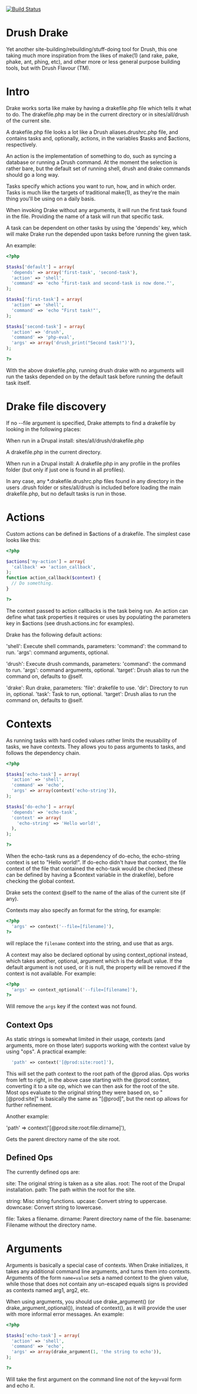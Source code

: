 [![Build Status](https://travis-ci.org/xendk/drake.png?branch=7.x-1.x)](https://travis-ci.org/xendk/drake)

Drush Drake
===========

Yet another site-building/rebuilding/stuff-doing tool for Drush, this
one taking much more inspiration from the likes of make(1) (and rake,
pake, phake, ant, phing, etc), and other more or less general purpose
building tools, but with Drush Flavour (TM).

Intro
=====

Drake works sorta like make by having a drakefile.php file which tells
it what to do. The drakefile.php may be in the current directory or in
sites/all/drush of the current site.

A drakefile.php file looks a lot like a Drush aliases.drushrc.php
file, and contains tasks and, optionally, actions, in the variables
$tasks and $actions, respectively.

An action is the implementation of something to do, such as syncing a
database or running a Drush command. At the moment the selection is
rather bare, but the default set of running shell, drush and drake
commands should go a long way.

Tasks specify which actions you want to run, how, and in which
order. Tasks is much like the targets of traditional make(1), as
they're the main thing you'll be using on a daily basis.

When invoking Drake without any arguments, it will run the first
task found in the file. Providing the name of a task will run that
specific task.

A task can be dependent on other tasks by using the 'depends' key,
which will make Drake run the depended upon tasks before running
the given task.

An example:

```php
<?php

$tasks['default'] = array(
  'depends' => array('first-task', 'second-task'),
  'action' => 'shell',
  'command' => 'echo "first-task and second-task is now done."',
);

$tasks['first-task'] = array(
  'action' => 'shell',
  'command' => 'echo "First task!"',
);

$tasks['second-task'] = array(
  'action' => 'drush',
  'command' => 'php-eval',
  'args' => array('drush_print("Second task!")'),
);

?>
```

With the above drakefile.php, running drush drake with no arguments
will run the tasks depended on by the default task before running the
default task itself.

Drake file discovery
====================

If no --file argument is specified, Drake attempts to find a drakefile
by looking in the following places:

When run in a Drupal install: sites/all/drush/drakefile.php

A drakefile.php in the current directory.

When run in a Drupal install: A drakefile.php in any profile in
the profiles folder (but only if just one is found in all profiles).

In any case, any *.drakefile.drushrc.php files found in any directory
in the users .drush folder or sites/all/drush is included before
loading the main drakefile.php, but no default tasks is run in those.

Actions
=======

Custom actions can be defined in $actions of a drakefile. The simplest
case looks like this:

```php
<?php

$actions['my-action'] = array(
  'callback' => 'action_callback',
);
function action_callback($context) {
  // Do something.
}

?>
```

The context passed to action callbacks is the task being run. An
action can define what task properties it requires or uses by
populating the parameters key in $actions (see drush.actions.inc for
examples).

Drake has the following default actions:

'shell':
  Execute shell commands, parameters:
  'command': the command to run.
  'args':    command arguments, optional. 

'drush':
  Execute drush commands, parameters:
  'command': the command to run.
  'args':    command arguments, optional.
  'target':  Drush alias to run the command on, defaults to @self.

'drake':
  Run drake, parameters:
  'file':    drakefile to use.
  'dir':     Directory to run in, optional.
  'task':    Task to run, optional.
  'target':  Drush alias to run the command on, defaults to @self.

Contexts
========

As running tasks with hard coded values rather limits the reusability of
tasks, we have contexts. They allows you to pass arguments to tasks, and follows the dependency chain. 

```php
<?php

$tasks['echo-task'] = array(
  'action' => 'shell',
  'command' => 'echo',
  'args' => array(context('echo-string')),
);

$tasks['do-echo'] = array(
  'depends' => 'echo-task',
  'context' => array(
    'echo-string' => 'Hello world!',
  ),
);

?>
```

When the echo-task runs as a dependency of do-echo, the echo-string
context is set to "Hello world!". If do-echo didn't have that context,
the file context of the file that contained the echo-task would be
checked (these can be defined by having a $context variable in the
drakefile), before checking the global context.

Drake sets the context @self to the name of the alias of the current
site (if any).

Contexts may also specify an format for the string, for example:

```php
<?php
  'args' => context('--file=[filename]'),
?>
```

will replace the `filename` context into the string, and use that as
args.

A context may also be declared optional by using context_optional
instead, which takes another, optional, argument which is the default
value. If the default argument is not used, or it is null, the
property will be removed if the context is not available. For example:

```php
<?php
  'args' => context_optional('--file=[filename]'),
?>
```

Will remove the `args` key if the context was not found.

Context Ops
-----------

As static strings is somewhat limited in their usage, contexts (and
arguments, more on those later) supports working with the context
value by using "ops". A practical example:

```php
  'path' => context('[@prod:site:root]'),
```

This will set the path context to the root path of the @prod
alias. Ops works from left to right, in the above case starting with
the @prod context, converting it to a site op, which we can then ask
for the root of the site. Most ops evaluate to the original string
they were based on, so "[@prod:site]" is basically the same as
"[@prod]", but the next op allows for further refinement.

Another example:

  'path' => context('[@prod:site:root:file:dirname]'),

Gets the parent directory name of the site root.

Defined Ops
-----------
The currently defined ops are:

site:         The original string is taken as a site alias.
  root:       The root of the Drupal installation.
  path:       The path within the root for the site.

string:       Misc string functions.
  upcase:     Convert string to uppercase.
  downcase:   Convert string to lowercase.

file:         Takes a filename.
  dirname:    Parent directory name of the file.
  basename:   Filename without the directory name.

Arguments
=========

Arguments is basically a special case of contexts. When Drake
initializes, it takes any additional command line arguments, and turns
them into contexts. Arguments of the form `name=value` sets a named
context to the given value, while those that does not contain any
un-escaped equals signs is provided as contexts named arg1, arg2, etc.

When using arguments, you should use drake_argument() (or
drake_argument_optional()), instead of context(), as it will provide
the user with more informal error messages. An example:

```php
<?php

$tasks['echo-task'] = array(
  'action' => 'shell',
  'command' => 'echo',
  'args' => array(drake_argument(1, 'the string to echo')),
);

?>
```

Will take the first argument on the command line not of the key=val
form and echo it.
